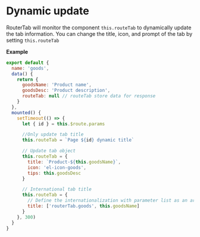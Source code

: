 # Dynamic update

RouterTab will monitor the component `this.routeTab` to dynamically update the tab information. You can change the title, icon, and prompt of the tab by setting `this.routeTab`

<doc-links demo="/default/tab-dynamic"></doc-links>

**Example**

```javascript {7,15,18,27}
export default {
  name: 'goods',
  data() {
    return {
      goodsName: 'Product name',
      goodsDesc: 'Product description',
      routeTab: null // routeTab store data for response
    }
  },
  mounted() {
    setTimeout(() => {
      let { id } = this.$route.params

      //Only update tab title
      this.routeTab = `Page ${id} dynamic title`

      // Update tab object
      this.routeTab = {
        title: `Product-${this.goodsName}`,
        icon: 'el-icon-goods',
        tips: this.goodsDesc
      }

      // International tab title
      this.routeTab = {
        // Define the internationalization with parameter list as an array, the format: ['i18nKey', ...params]
        title: ['routerTab.goods', this.goodsName]
      }
    }, 300)
  }
}
```
